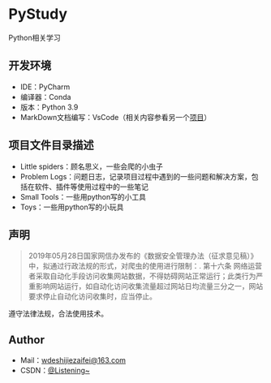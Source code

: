 # PyStudy

Python相关学习

## 开发环境

- IDE：PyCharm
- 编译器：Conda
- 版本：Python 3.9
- MarkDown文档编写：VsCode（相关内容参看另一个[项目](https://github.com/wind-ing/Cstudy/blob/master/README.md#author)）

## 项目文件目录描述

- Little spiders：顾名思义，一些会爬的小虫子
- Problem Logs：问题日志，记录项目过程中遇到的一些问题和解决方案，包括在软件、插件等使用过程中的一些笔记
- Small Tools：一些用python写的小工具
- Toys：一些用python写的小玩具

## 声明

> 2019年05月28日国家网信办发布的《数据安全管理办法（征求意见稿）》中，拟通过行政法规的形式，对爬虫的使用进行限制：. 第十六条 网络运营者采取自动化手段访问收集网站数据，不得妨碍网站正常运行；此类行为严重影响网站运行，如自动化访问收集流量超过网站日均流量三分之一，网站要求停止自动化访问收集时，应当停止。  

遵守法律法规，合法使用技术。

## Author

- Mail：wdeshijiezaifei@163.com  
- CSDN：[@Listening~](https://blog.csdn.net/listenhhh?spm=1010.2135.3001.5343)
